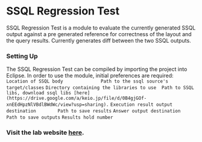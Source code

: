 # SSQL Regression Test

SSQL Regression Test is a module to evaluate the currently generated SSQL output against a pre generated reference for correctness of the layout and the query results. Currently generates diff between the two SSQL outputs.

### Setting Up

The SSQL Regression Test can be compiled by importing the project into Eclipse. In order to use the module, initial preferences are required:
`Location of SSQL body				Path to the ssql source's target/classes`
`Directory containing the libraries to use	Path to SSQL libs, download ssql libs [here](https://drive.google.com/a/keio.jp/file/d/0B4gjGOf-xnEEdHpzNlVBdlBWdWc/view?usp=sharing).`
`Execution result output destination		Path to save results`
`Answer output destination			Path to save outputs`
`Results hold number`

### Visit the lab website [here](http://www.db.ics.keio.ac.jp/). 

